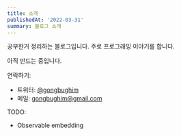 ```yaml
---
title: 소개
publishedAt: '2022-03-31'
summary: 블로그 소개
---
```


공부한거 정리하는 블로그입니다. 주로 프로그래밍 이야기를 합니다.

아직 만드는 중입니다.

연락하기:

- 트위터: <a href="https://twitter.com/gongbughim">@gongbughim</a>
- 메일: gongbughim@gmail.com

TODO:

- Observable embedding

